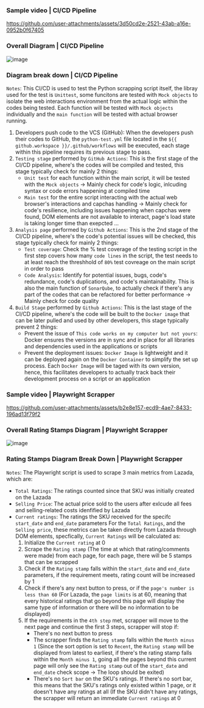 ### Sample video | CI/CD Pipeline
https://github.com/user-attachments/assets/3d50cd2e-2521-43ab-a16e-0952b0f67405

### Overall Diagram | CI/CD Pipeline
![image](https://github.com/user-attachments/assets/6b8f97c1-e8f4-40eb-bfa0-f4e27f8cbd78)

### Diagram break down | CI/CD Pipeline
```Notes```: This CI/CD is used to test the Python scrapping script itself, the libray used for the test is ```Unittest```, some funcitons are tested with ```Mock objects``` to isolate the web interactions environment from the actual logic within the codes being tested. Each function will be tested with ```Mock objects``` individually and the ```main function``` will be tested with actual browser running.

1. Developers push code to the VCS (GitHub): When the developers push their codes to GitHub, the ```python-test.yml``` file located in the ```${{ github.workspace }}/.github/workflows``` will be executed, each stage within this pipeline requires its previous stage to pass.
2. ```Testing stage``` performed by ```GitHub Actions```: This is the first stage of the CI/CD pipeline, where's the codes will be compiled and tested, this stage typically check for mainly 2 things:
   * ```Unit test``` for each function within the main script, it will be tested with the ```Mock objects``` -> Mainly check for code's logic, inlcuding syntax or code errors happening at compiled time
   * ```Main test``` for the entire script interacting with the actual web browser's interactions and capchas handling  -> Mainly check for code's resilience, including issues happening when capchas were found, DOM elements are not available to interact, page's load state is taking longer time than exepcted ...
3. ```Analysis page``` performed by ```Github Actions```: This is the 2nd stage of the CI/CD pipeline, where's the code's potential issues will be checked, this stage typically check for mainly 2 things:
   * ```Test coverage```: Check the % test coverage of the testing script in the first step covers how many ```code lines``` in the script, the test needs to at least reach the threshhold of ```80%``` test covreage on the main script in order to pass
   * ```Code Analysis```: Identify for potential issues, bugs, code's redundance, code's duplications, and code's maintainability. This is also the main function of ```SonarQube```, to actually check if there's any part of the codes that can be refactored for better performance -> Mainly check for code quality 
4. ```Build Stage``` performed by ```Github Actions```: This is the last stage of the CI/CD pipeline, where's the code will be built to the ```Docker image``` that can be later pulled and used by other developers, this stage typically prevent 2 things:
   * Prevent the issue of ```This code works on my computer but not yours```: Docker ensures the versions are in sync and in place for all libraries and dependencies used in the applications or scripts
   * Prevent the deployment issues: ```Docker Image``` is lightweight and it can be deployed again on the ```Docker Container``` to simplify the set up process. Each ```Docker Image``` will be taged with its own version, hence, this facilitates developers to actually track back their development process on a script or an application
  
### Sample video | Playwright Scrapper
https://github.com/user-attachments/assets/b2e8e157-ecd9-4ae7-8433-196ad13f79f2

### Overall Rating Stamps Diagram | Playwright Scrapper
![image](https://github.com/user-attachments/assets/870b7b75-981b-4dff-bac8-9772730e3af2)

### Rating Stamps Diagram Break Down | Playwright Scrapper
```Notes```: The Playwright script is used to scrape 3 main metrics from Lazada, which are:
* ```Total Ratings```: The ratings counted since that SKU was initially created on the Lazada
* ```Selling Price```: The actual price sold to the users after exlcude all fees and selling-related costs idenfified by Lazada
* ```Current ratings```: The ratings the SKU received for the specifc ```start_date``` and ```end_date``` parameters
For the ```Total Ratings```, and the ```Selling price```, these metrics can be taken directly from Lazada through DOM elements, specfically, ```Current Ratings``` will be calculated as:
  1. Initialize the ```Current rating``` at 0
  2. Scrape the ```Rating stamp``` (The time at which that rating/comments were made) from each page, for each page, there will be 5 stamps that can be scrapped
  3. Check if the ```Rating stamp``` falls within the ```start_date``` and ```end_date``` parameters, if the requirement meets, rating count will be increased by 1
  4. Check if there's any next button to press, or if the ```page's number is less than 60``` (For Lazada, the ```page limits``` is at 60, meaning that every historical ratings that go beyond this page will display the same type of information or there will be no information to be displayed)
  5. If the requirements in the ```4th step``` met, scrapper will move to the next page and continue the first 3 steps, scrapper will stop if:
     * There's no next button to press
     * The scrapper finds the ```Rating stamp``` falls within the ```Month minus 1``` (Since the sort option is set to ```Recent```, the ```Rating stamp``` will be displayed from latest to earliest, if there's the rating stamp falls within the ```Month minus 1```, going all the pages beyond this current page will only see the ```Rating stamp``` out of the ```start_date``` and ```end_date``` check scope -> The loop should be exited)
     * There's no ```Sort bar``` on the SKU's ratings. If there's no sort bar, this means that the SKU's ratings only existed within 1 page, or it doesn't have any ratings at all (If the SKU didn't have any ratings, the scrapper will return an immediate ```Current ratings``` at 0 
